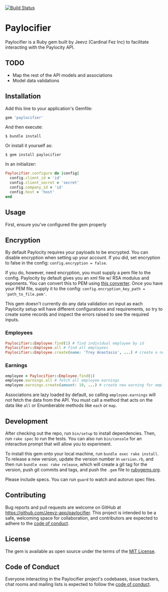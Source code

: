 [![Build Status](https://jeevz.semaphoreci.com/badges/paylocifier/branches/main.svg)](https://jeevz.semaphoreci.com/projects/paylocifier)

# Paylocifier

Paylocifier is a Ruby gem built by Jeevz (Cardinal Fez Inc) to facilitate interacting with the Paylocity API.

## TODO

- Map the rest of the API models and associations
- Model data validations

## Installation

Add this line to your application's Gemfile:

```ruby
gem 'paylocifier'
```

And then execute:

    $ bundle install

Or install it yourself as:

    $ gem install paylocifier

In an initializer:

```ruby
Paylocifier.configure do |config|
  config.client_id = 'id'
  config.client_secret = 'secret'
  config.company_id = 'id'
  config.host = 'host'
end
```

## Usage

First, ensure you've configured the gem properly

## Encryption

By default Paylocity requires your payloads to be encrypted.  You can disable encryption when setting up your account.  If you did, set encryption to false in the config: `config.encryption = false`.

If you do, however, need encryption, you must supply a pem file to the config.  Paylocity by default gives you an xml file w/ RSA modulus and exponents.  You can convert this to PEM using [this converter](https://superdry.apphb.com/tools/online-rsa-key-converter).  Once you have your PEM file, supply it to the config: `config.encryption_key_path = 'path_to_file.pem'`.

This gem doesn't currently do any data validation on input as each Paylocity setup will have different configurations and requirements, so try to create some records and inspect the errors raised to see the required inputs.

### Employees

```ruby
Paylocifier::Employee.find(1) # find individual employee by id
Paylocifier::Employee.all # find all employees
Paylocifier::Employee.create(name: 'Trey Anastasio', ...) # create a new employee
```

### Earnings

```ruby
employee = Paylocifier::Employee.find(1)
employee.earnings.all # fetch all employee earnings
employee.earnings.create(amount: 10, ...) # create new earning for employee
```

Associations are lazy loaded by default, so calling `employee.earnings` will not fetch the data from the API.  You must call a method that acts on the data like `all` or Enumberable methods like `each` or `map`.

## Development

After checking out the repo, run `bin/setup` to install dependencies. Then, run `rake spec` to run the tests. You can also run `bin/console` for an interactive prompt that will allow you to experiment.

To install this gem onto your local machine, run `bundle exec rake install`. To release a new version, update the version number in `version.rb`, and then run `bundle exec rake release`, which will create a git tag for the version, push git commits and tags, and push the `.gem` file to [rubygems.org](https://rubygems.org).

Please include specs.  You can run `guard` to watch and autorun spec files.

## Contributing

Bug reports and pull requests are welcome on GitHub at https://github.com/Jeevz-app/paylocifier. This project is intended to be a safe, welcoming space for collaboration, and contributors are expected to adhere to the [code of conduct](https://github.com/Jeevz-app/paylocifier/blob/master/CODE_OF_CONDUCT.md).


## License

The gem is available as open source under the terms of the [MIT License](https://opensource.org/licenses/MIT).

## Code of Conduct

Everyone interacting in the Paylocifier project's codebases, issue trackers, chat rooms and mailing lists is expected to follow the [code of conduct](https://github.com/Jeevz-app/paylocifier/blob/master/CODE_OF_CONDUCT.md).
